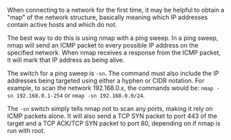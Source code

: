 When connecting to a network for the first time, it may be helpful to obtain a "map" of the network structure, basically meaning which IP addresses contain active hosts and which do not.

The best way to do this is using nmap with a ping sweep. In a ping sweep, nmap will send an ICMP packet to every possible IP address on the specified network. When nmap receives a response from the ICMP packet, it will mark that IP address as being alive.

The switch for a ping sweep is `-sn`. The command must also include the IP addresses being targeted using either a hyphen or CIDR notation. For example, to scan the network 192.168.0.x, the commands would be:
`nmap -sn 192.168.0.1-254`
or
`nmap -sn 192.168.0.0/24`.

The `-sn` switch simply tells nmap not to scan any ports, making it rely on ICMP packets alone. It will also send a TCP SYN packet to port 443 of the target and a TCP ACK/TCP SYN packet to port 80, depending on if nmap is run with root.